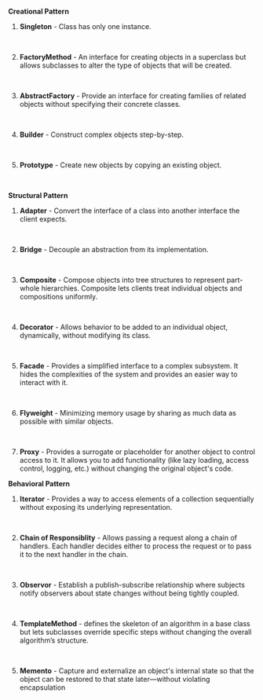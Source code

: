**Creational Pattern**
1. **Singleton** - Class has only one instance.

<br/>

2. **FactoryMethod** - An interface for creating objects in a superclass but allows subclasses to alter the type of objects that will be created.

<br/>

3. **AbstractFactory** - Provide an interface for creating families of related objects without specifying their concrete classes.

<br/>

4. **Builder** - Construct complex objects step-by-step.

<br/>

5. **Prototype** - Create new objects by copying an existing object.

<br/>

**Structural Pattern**

1. **Adapter** - Convert the interface of a class into another interface the client expects.

<br/>

2. **Bridge** - Decouple an abstraction from its implementation.

<br/>

3. **Composite** - Compose objects into tree structures to represent part-whole hierarchies. Composite lets clients treat individual objects and compositions uniformly.

<br/>

4. **Decorator** - Allows behavior to be added to an individual object, dynamically, without modifying its class.

<br/>

5. **Facade** - Provides a simplified interface to a complex subsystem. It hides the complexities of the system and provides an easier way to interact with it.

<br/>

6. **Flyweight** - Minimizing memory usage by sharing as much data as possible with similar objects.

<br/>

7. **Proxy** - Provides a surrogate or placeholder for another object to control access to it. It allows you to add functionality (like lazy loading, access control, logging, etc.) without changing the original object's code.

**Behavioral Pattern**

1. **Iterator** - Provides a way to access elements of a collection sequentially without exposing its underlying representation.

<br/>

2. **Chain of Responsiblity** - Allows passing a request along a chain of handlers. Each handler decides either to process the request or to pass it to the next handler in the chain.

<br/>

3. **Observor** - Establish a publish-subscribe relationship where subjects notify observers about state changes without being tightly coupled.

<br/>

4. **TemplateMethod** - defines the skeleton of an algorithm in a base class but lets subclasses override specific steps without changing the overall algorithm’s structure.

<br/>

5. **Memento** - Capture and externalize an object's internal state so that the object can be restored to that state later—without violating encapsulation